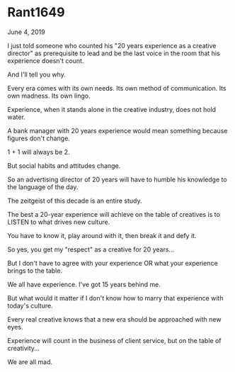 # Rant1649



June 4, 2019

I just told someone who counted his "20 years experience as a creative director" as prerequisite to lead and be the last voice in the room that his experience doesn't count.

And I'll tell you why. 

Every era comes with its own needs. Its own method of communication. Its own madness. Its own lingo.

Experience, when it stands alone in the creative industry, does not hold water.

A bank manager with 20 years experience would mean something because figures don't change. 

1 + 1 will always be 2.

But social habits and attitudes change.

So an advertising director of 20 years will have to humble his knowledge to the language of the day.

The zeitgeist of this decade is an entire study. 

The best a 20-year experience will achieve on the table of creatives is to LISTEN to what drives new culture.

You have to know it, play around with it, then break it and defy it.

So yes, you get my "respect" as a creative for 20 years...

But I don't have to agree with your experience OR what your experience brings to the table. 

We all have experience. I've got 15 years behind me.

But what would it matter if I don't know how to marry that experience with today's culture.

Every real creative knows that a new era should be approached with new eyes.

Experience will count in the business of client service, but on the table of creativity...

We are all mad.